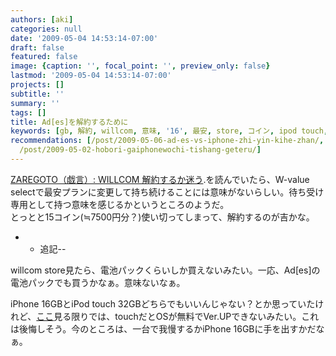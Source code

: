 ```yaml
---
authors: [aki]
categories: null
date: '2009-05-04 14:53:14-07:00'
draft: false
featured: false
image: {caption: '', focal_point: '', preview_only: false}
lastmod: '2009-05-04 14:53:14-07:00'
projects: []
subtitle: ''
summary: ''
tags: []
title: Ad[es]を解約するために
keywords: [gb, 解約, willcom, 意味, '16', 最安, store, コイン, ipod touch, ない]
recommendations: [/post/2009-05-06-ad-es-vs-iphone-zhi-yin-kihe-zhan/, /post/2009-06-09-xin-xing-iphone-3g-snojia-ge-nituite/,
  /post/2009-05-02-hobori-gaiphonewochi-tishang-geteru/]
---
```


[ZAREGOTO（戯言）: WILLCOM 解約するか迷う](http://fad07.seesaa.net/article/82924642.html).を読んでいたら、W-value selectで最安プランに変更して持ち続けることには意味がないらしい。待ち受け専用として持つ意味を感じるかというところのようだ。  
とっとと15コイン(≒7500円分？)使い切ってしまって、解約するのが吉かな。

- 
  - 追記--

willcom store見たら、電池パックくらいしか買えないみたい。一応、Ad[es]の電池パックでも買うかなぁ。意味ないなぁ。

iPhone 16GBとiPod touch 32GBどちらでもいいんじゃない？とか思っていたけれど、[ここ](http://plusd.itmedia.co.jp/mobile/articles/0903/18/news032.html)見る限りでは、touchだとOSが無料でVer.UPできないみたい。これは後悔しそう。今のところは、一台で我慢するかiPhone 16GBに手を出すかだなぁ。
